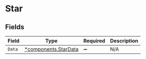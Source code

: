 # Star


## Fields

| Field                                                       | Type                                                        | Required                                                    | Description                                                 |
| ----------------------------------------------------------- | ----------------------------------------------------------- | ----------------------------------------------------------- | ----------------------------------------------------------- |
| `Data`                                                      | [*components.StarData](../../models/components/stardata.md) | :heavy_minus_sign:                                          | N/A                                                         |
